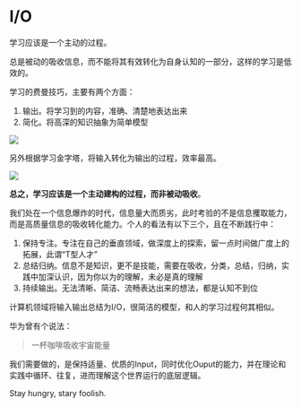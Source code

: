 # I/O

学习应该是一个主动的过程。

总是被动的吸收信息，而不能将其有效转化为自身认知的一部分，这样的学习是低效的。

学习的费曼技巧，主要有两个方面：

1. 输出。将学习到的内容，准确、清楚地表达出来
2. 简化。将高深的知识抽象为简单模型

![](https://img.plantree.me/20220726100337.png)

另外根据学习金字塔，将输入转化为输出的过程，效率最高。

![](https://img.plantree.me/20220726100012.png)

**总之，学习应该是一个主动建构的过程，而非被动吸收**。

我们处在一个信息爆炸的时代，信息量大而质劣，此时考验的不是信息攫取能力，而是高质量信息的吸收转化能力。个人的看法有以下三个，且在不断践行中：

1. 保持专注。专注在自己的垂直领域，做深度上的探索，留一点时间做广度上的拓展，此谓“T型人才”
2. 总结归纳。信息不是知识，更不是技能，需要在吸收，分类，总结，归纳，实践中加深认识，因为你以为的理解，未必是真的理解
3. 持续输出。无法清晰、简洁、流畅表达出来的想法，都是认知不到位

计算机领域将输入输出总结为I/O，很简洁的模型，和人的学习过程何其相似。

华为曾有个说法：

> 一杯咖啡吸收宇宙能量

我们需要做的，是保持适量、优质的Input，同时优化Ouput的能力，并在理论和实践中循环、往复，进而理解这个世界运行的底层逻辑。

Stay hungry, stary foolish.
